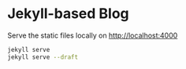 # Jekyll-based Blog

Serve the static files locally on <http://localhost:4000>

```zsh
jekyll serve
jekyll serve --draft
```
